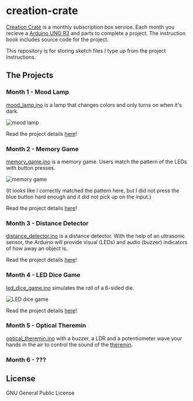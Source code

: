# creation-crate
[Creation Crate](https://mycreationcrate.com/) is a monthly subscription box service.  Each month you recieve a [Arduino UNO R3](https://www.arduino.cc/en/Main/ArduinoBoardUno) and parts to complete a project.  The instruction book includes source code for the project.

This repository is for storing sketch files I type up from the project instructions.

## The Projects

### Month 1 - Mood Lamp
[mood_lamp.ino](https://github.com/townsean/creation-crate/blob/master/sketches/mood_lamp/mood_lamp.ino) is a lamp that changes colors and only turns on when it's dark.

![mood lamp](https://github.com/townsean/creation-crate/blob/master/sketches/mood_lamp/mood_lamp.gif)

Read the project details [here](http://www.thecodingcouple.com/creation-crate-month-1-arduino-powered-mood-lamp/)!

### Month 2 - Memory Game

[memory_game.ino](https://github.com/townsean/creation-crate/blob/master/sketches/memory_game/memory_game.ino) is a memory game.  Users match the pattern of the LEDs with button presses.

![memory game](https://github.com/townsean/creation-crate/blob/master/sketches/memory_game/memory_game.gif)

(It looks like I correctly matched the pattern here, but I did not press the blue button hard enough and it did not pick up on the input.)

Read the project details [here](http://www.thecodingcouple.com/creation-crate-month-2-arduino-powered-memory-game/)!

### Month 3 - Distance Detector

[distance_detector.ino](https://github.com/townsean/creation-crate/blob/master/sketches/distance_detector/distance_detector.ino) is a distance detector.  With the help of an ultrasonic sensor, the Arduino will provide visual (LEDs) and audio (buzzer) indicators of how away an object is.

Read the project details [here](http://www.thecodingcouple.com/creation-create-month-3-distance-detector/)!

### Month 4 - LED Dice Game

[led_dice_game.ino](https://github.com/townsean/creation-crate/blob/master/sketches/led_dice_game/led_dice_game.ino) simulates the roll of a 6-sided die.

![LED dice game](https://github.com/townsean/creation-crate/blob/master/sketches/led_dice_game/led_dice_game.gif)

Read the project details [here](http://www.thecodingcouple.com/creation-crate-month-4-arduino-powered-led-dice-game/)!

### Month 5 - Optical Theremin

[optical_theremin.ino](https://github.com/townsean/creation-crate/blob/master/sketches/optical_theremin/optical_theremin.ino) with a buzzer, a LDR and a potentiometer wave your hands in the air to control the sound of the [theremin](https://en.wikipedia.org/wiki/Theremin).

### Month 6 - ???

## License

GNU General Public License
